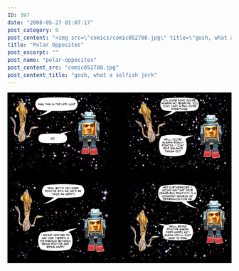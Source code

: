 ```yaml
---
ID: 397
date: "2008-05-27 01:07:17"
post_category: 0
post_content: "<img src=\"comics/comic052708.jpg\" title=\"gosh, what a selfish jerk\" />"
title: "Polar Opposites"
post_excerpt: ""
post_name: "polar-opposites"
post_content_src: "comic052708.jpg"
post_content_title: "gosh, what a selfish jerk"
---
```



[![gosh, what a selfish jerk](/comics-hi-res/comic052708.jpg)](/comics-hi-res/comic052708.jpg "gosh, what a selfish jerk")
